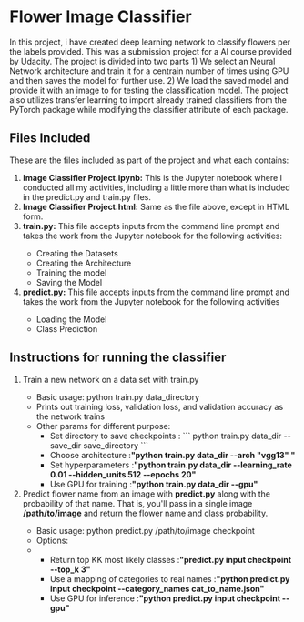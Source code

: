 
<h1>Flower Image Classifier</h1>
In this project, i have created deep learning network to classify flowers per the labels provided. This was a submission project for a AI course provided by Udacity. The project is divided into two parts 1) We select an Neural Network architecture and train it for a centrain number of times using GPU and then saves the model for further use. 2) We load the saved model and provide it with an image to for testing the classification model. The project also utilizes transfer learning to import already trained classifiers from the PyTorch package while modifying the classifier attribute of each package.




<h2>Files Included</h2>

These are the files included as part of the project and what each contains:
<ol>
        <li><b>Image Classifier Project.ipynb:</b> This is the Jupyter notebook where I conducted all my activities, including a little more than what is included in the predict.py and train.py files.</li>

<li><b>Image Classifier Project.html:</b> Same as the file above, except in HTML form.</li>
<li><b>train.py:</b> This file accepts inputs from the command line prompt and takes the work from the Jupyter notebook for the following activities:</li>
    <ul>
            <li>Creating the Datasets</li>
            <li>Creating the Architecture</li>
            <li>Training the model</li>
            <li>Saving the Model</li>
    </ul>
<li><b>predict.py:</b> This file accepts inputs from the command line prompt and takes the work from the Jupyter notebook for the following activities</li>
    <ul>
        <li>Loading the Model</li>
        <li>Class Prediction</li>
    </ul>
</ol>




<h2>Instructions for running the classifier</h2>

<ol>
    <li>Train a new network on a data set with train.py</li>
            <ul>
                    <li>Basic usage: python train.py data_directory</li>
                    <li>Prints out training loss, validation loss, and validation accuracy as the network trains</li>
                    <li>Other params for different purpose:
                    <ul>
                        <li>Set directory to save checkpoints      : 
                                ```
                                python train.py data_dir --save_dir save_directory 
                                ```
                            </li>
                        <li>Choose architecture                    :<b>"python train.py data_dir --arch "vgg13" "</b></li>
                        <li>Set hyperparameters                    :<b>"python train.py data_dir --learning_rate 0.01 --hidden_units 512 --epochs 20"</b></li>
                        <li>Use GPU for training                   :<b>"python train.py data_dir --gpu"</b></li>
                    </ul>
            </ul>
    <li>Predict flower name from an image with <b>predict.py</b> along with the probability of that name. That is, you'll pass in a single image <b>/path/to/image</b> and return     the flower name   and class probability.</li>
        <ul>
            <li>Basic usage: python predict.py /path/to/image checkpoint</li>
            <li>Options:<li>
                <ul>
                    <li>Return top KK most likely classes          :<b>"predict.py input checkpoint --top_k 3"</b></li>
                    <li>Use a mapping of categories to real names  :<b>"python predict.py input checkpoint --category_names cat_to_name.json"</b></li>
                    <li>Use GPU for inference                      :<b>"python predict.py input checkpoint --gpu"</b></li>
                </ul>
        </ul>
</ol>
